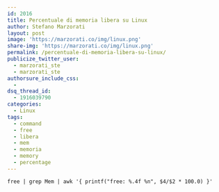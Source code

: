 ```yaml
---
id: 2016
title: Percentuale di memoria libera su Linux
author: Stefano Marzorati
layout: post
image: 'https://marzorati.co/img/linux.png'
share-img: 'https://marzorati.co/img/linux.png'
permalink: /percentuale-di-memoria-libera-su-linux/
publicize_twitter_user:
  - marzorati_ste
  - marzorati_ste
authorsure_include_css:
  - 
dsq_thread_id:
  - 1916039790
categories:
  - Linux
tags:
  - command
  - free
  - libera
  - mem
  - memoria
  - memory
  - percentage
---
```

`free | grep Mem | awk '{ printf("free: %.4f %n", $4/$2 * 100.0) }'`